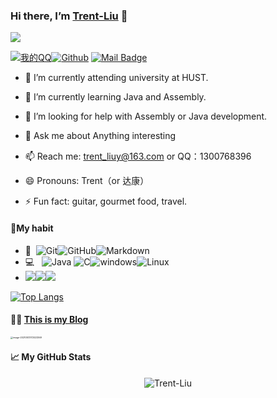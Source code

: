 ### **Hi there, I’m [Trent-Liu](https://trent-liu.github.io/)** 👋

![](https://gitee.com/Trent-Liuy/blogimage/raw/master/img1/readme1.gif)

[![我的QQ](https://img.shields.io/badge/QQ-1300768396-success.svg "我的QQ账号")![Github](https://img.shields.io/badge/Github-TrentLiu-blue.svg "webkettle交流群")](https://github.com/Trent-Liu) [![Mail Badge](https://img.shields.io/badge/-trent_liuy@163.com-c14438?style=flat&logo=Gmail&logoColor=white&link=mailto:trent_liuy@163.com)](mailto:trent_liuy@163.com)


- 🔭 I’m currently attending university at HUST.

- 🌱 I’m currently learning Java and Assembly.

- 🤔 I’m looking for help with Assembly or Java development.

- 💬 Ask me about Anything interesting

- 📫 Reach me: trent_liuy@163.com or QQ：1300768396

- 😄 Pronouns: Trent（or 达康）

- ⚡ Fun fact: guitar, gourmet food, travel.

#### 🙈My habit

* 🔧 &#160;![Git](https://img.shields.io/badge/-Git-333333?style=flat&logo=git)![GitHub](https://img.shields.io/badge/-GitHub-333333?style=flat&logo=github)![Markdown](https://img.shields.io/badge/-Markdown-333333?style=flat&logo=markdown)
* 💻 &#160; ![Java](https://img.shields.io/badge/-Java-333333?style=flat&logo=Java&logoColor=007396) ![C](https://img.shields.io/badge/-C-333333?style=flat&logo=C&logoColor=007396)![windows](https://img.shields.io/badge/-windows-333333?style=flat&logo=windows&logoColor=FCC624)![Linux](https://img.shields.io/badge/-Linux-333333?style=flat&logo=Linux&logoColor=FCC624)
* [![](https://img.shields.io/badge/Windows-10-2376bc?style=flat-square&logo=windows&logoColor=ffffff)](https://www.microsoft.com/windows/get-windows-10)[![](https://img.shields.io/badge/IDE-Visual%20Studio%20Code-blue?style=flat-square&logo=visual-studio-code&logoColor=ffffff)](https://code.visualstudio.com/)[![](https://img.shields.io/badge/Intellij-Idea-blue?style=flat-square&logo=intellijidea&logoColor=000000)](https://www.jetbrains.com/idea/)

[![Top Langs](https://github-readme-stats.vercel.app/api/top-langs/?username=Trent-Liu&hide=javascript,html,Css&layout=compact)](https://github.com/Trent-Liu/github-readme-stats)

#### 🤹‍♀️ <a href="https://trent-liu.github.io/" target="_blank">This is my Blog</a>

[<img src="https://gitee.com/Trent-Liuy/blogimage/raw/master/img1/image-20210513172023369.png" alt="image-20210513172023369" style="zoom: 25%;" />](https://trent-liu.github.io/)

<!-- blog starts -->

<!-- blog ends -->

#### 📈 My GitHub Stats

<p align="center"> <img src="https://github-readme-stats.vercel.app/api?username=Trent-Liu&show_icons=true&theme=gotham" alt="Trent-Liu" />

<!--
**Trent-Liu/Trent-Liu** is a ✨ _special_ ✨ repository because its `README.md` (this file) appears on your GitHub profile.

Here are some ideas to get you started:

- 🔭 I’m currently working on ...
- 🌱 I’m currently learning ...
- 👯 I’m looking to collaborate on ...
- 🤔 I’m looking for help with ...
- 💬 Ask me about ...
- 📫 How to reach me: ...
- 😄 Pronouns: ...
- ⚡ Fun fact: ...
-->